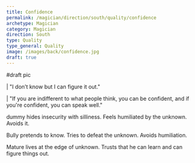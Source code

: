 ```yaml
---
title: Confidence
permalink: /magician/direction/south/quality/confidence
archetype: Magician
category: Magician
direction: South
type: Quality
type_general: Quality
image: /images/back/confidence.jpg
draft: true
---
```

#draft pic  
  
| "I don’t know but I can figure it out."  
  
| "If you are indifferent to what people think, you can be confident, and if you're confident, you can speak well."  
  
dummy hides insecurity with silliness. Feels humiliated by the unknown. Avoids it.   
  
Bully pretends to know. Tries to defeat the unknown. Avoids humiliation.   
  
Mature lives at the edge of unknown. Trusts that he can learn and can figure things out. 
